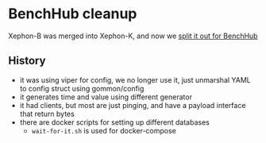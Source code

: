 # BenchHub cleanup

Xephon-B was merged into Xephon-K, and now we [split it out for BenchHub](https://github.com/xephonhq/xephon-b/issues/31)

## History

- it was using viper for config, we no longer use it, just unmarshal YAML to config struct using gommon/config
- it generates time and value using different generator
- it had clients, but most are just pinging, and have a payload interface that return bytes
- there are docker scripts for setting up different databases
  - `wait-for-it.sh` is used for docker-compose